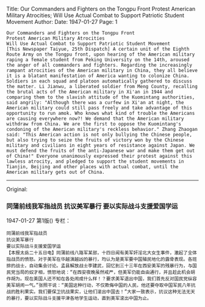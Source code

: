 Title: Our Commanders and Fighters on the Tongpu Front Protest American Military Atrocities; Will Use Actual Combat to Support Patriotic Student Movement
Author:
Date: 1947-01-27
Page: 1

    Our Commanders and Fighters on the Tongpu Front
    Protest American Military Atrocities
    Will Use Actual Combat to Support Patriotic Student Movement
    [This Newspaper Taiyue, 25th Dispatch] A certain unit of the Eighth Route Army on the Tongpu front, upon hearing of the American military raping a female student from Peking University on the 14th, aroused the anger of all commanders and fighters. Regarding the increasingly rampant atrocities of the American military in China, they all believe it is a blatant manifestation of America wanting to colonize China. Soldiers in each squad and platoon automatically gathered to discuss the matter. Li Jianwu, a liberated soldier from Meng County, recalling the brutal acts of the American military in Xi'an in 1944 and comparing them to the slavish attitude of the Kuomintang authorities, said angrily: "Although there was a curfew in Xi'an at night, the American military could still pass freely and take advantage of this opportunity to run amok. Who knows what kind of trouble the Americans are causing everywhere now?! We demand that the American military withdraw from China. We are the first to oppose the Kuomintang's condoning of the American military's reckless behavior." Zhang Zhaogan said: "This American action is not only bullying the Chinese people, but also trying to seize the fruits of victory won by the Chinese military and civilians in eight years of resistance against Japan. We must defend the fruits of the anti-Japanese war and make them get out of China!" Everyone unanimously expressed their protest against this lawless atrocity, and pledged to support the student movements in Tianjin, Beijing and other places with actual combat, until the American military gets out of China.



<hr /> 

Original: 


### 同蒲前线我军指战员  抗议美军暴行  要以实际战斗支援爱国学运

1947-01-27
第1版()
专栏：

    同蒲前线我军指战员
    抗议美军暴行
    要以实际战斗支援爱国学运
    【本报太岳二十五日电】同蒲前线八路军某部，十四日闻有美军奸淫北大女生事件，激起了全体指战员的愤怒。对于美军在华越演越凶的暴行，均认为是美军要中国殖民地化的露骨表现。各班排的战士，自动集会讨论。孟县解放战士李建武，回忆到三十三年在西安美军的残暴行为，与国民党当局的奴才相，愤怒地说：“在西安夜晚虽然戒严，但美军仍能自由通行，并且趁此机会胡作胡为。现在美国人还不知在各处闹成什么样！？要求美军退出中国，我们首先反对国民党纵容美军胡闹一气。”张照干说：“美国这种行动，不仅欺侮中国的人民，他还要夺取中国军民八年抗战的胜利果实。我们要保卫抗战果实，让他们滚出中国去！”大家一致表示，抗议这种无法无天的暴行，要以实际战斗支援平津各地学生运动，直到美军滚出中国为止。
